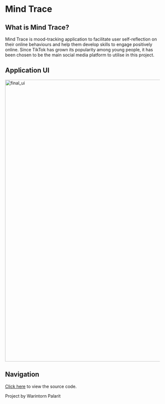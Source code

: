 # Mind Trace

## What is Mind Trace?
Mind Trace is mood-tracking application to facilitate user self-reflection on their online behaviours and help them develop skills to engage positively online. Since TikTok has grown its popularity among young people, it has been chosen to be the main social media platform to utilise in this project.

## Application UI
<img width="913" alt="final_ui" src="https://github.com/wwplr/MindTrace/assets/98458713/5b077c1e-9949-438d-9cc8-e529940084b5" style="display: block; margin: 0 auto">

## Navigation
[Click here](mind_trace/lib) to view the source code.

Project by Warintorn Palarit
